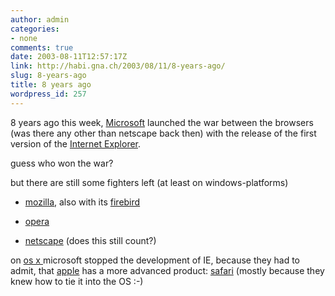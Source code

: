 ```yaml
---
author: admin
categories:
- none
comments: true
date: 2003-08-11T12:57:17Z
link: http://habi.gna.ch/2003/08/11/8-years-ago/
slug: 8-years-ago
title: 8 years ago
wordpress_id: 257
---
```


8 years ago this week, [Microsoft](http://www.microsoft.com/) launched the war between the browsers (was there any other than netscape back then) with the release of the first version of the [Internet Explorer](http://www.microsoft.com/windows/ie/).  


guess who won the war?  

but there are still some fighters left (at least on windows-platforms)  




	
  * [mozilla](http://www.mozilla.com), also with its [firebird](http://www.mozilla.com/firebird)

	
  * [opera](http://www.opera.com)


  * [netscape](http://www.netscape.com/computing/download/) (does this still count?)



on [os x ](http://www.apple.com/macosx/)microsoft stopped the development of IE, because they had to admit, that [apple](http://www.apple.com/) has a more advanced product: [safari](http://www.apple.com/safari/) (mostly because they knew how to tie it into the OS :-)
